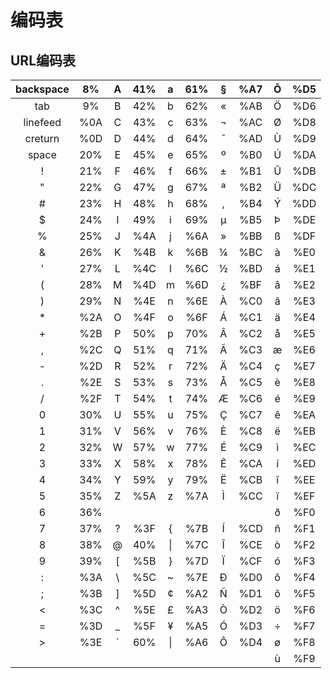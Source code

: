 # 编码表
## URL编码表
| backspace |  8% | A | 41% |  a | 61% | § | %A7 | Õ | %D5 |
|:---------:|:---:|:-:|:---:|:--:|:---:|:-:|:---:|:-:|:---:|
|    tab    |  9% | B | 42% |  b | 62% | « | %AB | Ö | %D6 |
|  linefeed | %0A | C | 43% |  c | 63% | ¬ | %AC | Ø | %D8 |
|  creturn  | %0D | D | 44% |  d | 64% | ¯ | %AD | Ù | %D9 |
|   space   | 20% | E | 45% |  e | 65% | º | %B0 | Ú | %DA |
|     !     | 21% | F | 46% |  f | 66% | ± | %B1 | Û | %DB |
|     "     | 22% | G | 47% |  g | 67% | ª | %B2 | Ü | %DC |
|     #     | 23% | H | 48% |  h | 68% | , | %B4 | Ý | %DD |
|     $     | 24% | I | 49% |  i | 69% | µ | %B5 | Þ | %DE |
|     %     | 25% | J | %4A |  j | %6A | » | %BB | ß | %DF |
|     &     | 26% | K | %4B |  k | %6B | ¼ | %BC | à | %E0 |
|     '     | 27% | L | %4C |  l | %6C | ½ | %BD | á | %E1 |
|     (     | 28% | M | %4D |  m | %6D | ¿ | %BF | â | %E2 |
|     )     | 29% | N | %4E |  n | %6E | À | %C0 | ã | %E3 |
|     *     | %2A | O | %4F |  o | %6F | Á | %C1 | ä | %E4 |
|     +     | %2B | P | 50% |  p | 70% | Â | %C2 | å | %E5 |
|     ,     | %2C | Q | 51% |  q | 71% | Ã | %C3 | æ | %E6 |
|     -     | %2D | R | 52% |  r | 72% | Ä | %C4 | ç | %E7 |
|     .     | %2E | S | 53% |  s | 73% | Å | %C5 | è | %E8 |
|     /     | %2F | T | 54% |  t | 74% | Æ | %C6 | é | %E9 |
|     0     | 30% | U | 55% |  u | 75% | Ç | %C7 | ê | %EA |
|     1     | 31% | V | 56% |  v | 76% | È | %C8 | ë | %EB |
|     2     | 32% | W | 57% |  w | 77% | É | %C9 | ì | %EC |
|     3     | 33% | X | 58% |  x | 78% | Ê | %CA | í | %ED |
|     4     | 34% | Y | 59% |  y | 79% | Ë | %CB | î | %EE |
|     5     | 35% | Z | %5A |  z | %7A | Ì | %CC | ï | %EF |
|     6     | 36% |   |     |    |     |   |     | ð | %F0 |
|     7     | 37% | ? | %3F |  { | %7B | Í | %CD | ñ | %F1 |
|     8     | 38% | @ | 40% | \| | %7C | Î | %CE | ò | %F2 |
|     9     | 39% | [ | %5B |  } | %7D | Ï | %CF | ó | %F3 |
|     :     | %3A | \ | %5C |  ~ | %7E | Ð | %D0 | ô | %F4 |
|     ;     | %3B | ] | %5D |  ¢ | %A2 | Ñ | %D1 | õ | %F5 |
|     <     | %3C | ^ | %5E |  £ | %A3 | Ò | %D2 | ö | %F6 |
|     =     | %3D | _ | %5F |  ¥ | %A5 | Ó | %D3 | ÷ | %F7 |
|     >     | %3E | ` | 60% | \| | %A6 | Ô | %D4 | ø | %F8 |
|           |     |   |     |    |     |   |     | ù | %F9 |